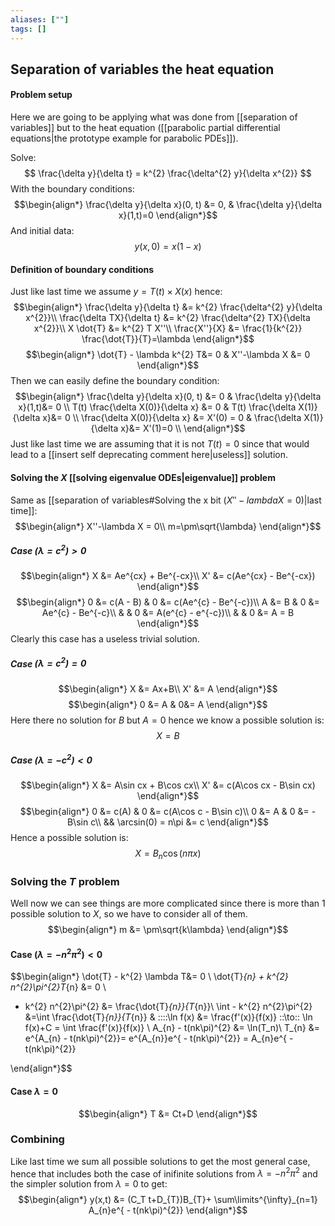 ```yaml
---
aliases: [""]
tags: []
---
```


## Separation of variables the heat equation
#### Problem setup
Here we are going to be applying what was done from [[separation of variables]] but to the heat equation ([[parabolic partial differential equations|the prototype example for parabolic PDEs]]).

Solve:
$$ \frac{\delta y}{\delta t} = k^{2} \frac{\delta^{2} y}{\delta x^{2}} $$
With the boundary conditions:
$$\begin{align*}
\frac{\delta y}{\delta x}(0, t) &= 0, & \frac{\delta y}{\delta x}(1,t)=0  
\end{align*}$$
And initial data:
$$ y(x,0) = x(1-x) $$


#### Definition of boundary conditions
Just like last time we assume $y=T(t)\times X(x)$ hence:
$$\begin{align*}
\frac{\delta y}{\delta t} &=  k^{2} \frac{\delta^{2} y}{\delta x^{2}}\\
\frac{\delta TX}{\delta t} &=  k^{2} \frac{\delta^{2} TX}{\delta x^{2}}\\
X \dot{T} &=  k^{2} T X''\\
 \frac{X''}{X} &= \frac{1}{k^{2}} \frac{\dot{T}}{T}=\lambda 
\end{align*}$$
$$\begin{align*}
 \dot{T} - \lambda k^{2} T&= 0 & X''-\lambda X &=  0
\end{align*}$$
Then we can easily define the boundary condition:
$$\begin{align*}
\frac{\delta y}{\delta x}(0, t) &= 0  & \frac{\delta y}{\delta x}(1,t)&= 0 \\
T(t) \frac{\delta X(0)}{\delta x} &= 0  & T(t) \frac{\delta X(1)}{\delta x}&= 0 \\
 \frac{\delta X(0)}{\delta x} &= X'(0) = 0  & \frac{\delta X(1)}{\delta x}&= X'(1)=0 \\
\end{align*}$$
Just like last time we are assuming that it is not $T(t)=0$ since that would lead to a [[insert self deprecating comment here|useless]] solution.

#### Solving the $X$ [[solving eigenvalue ODEs|eigenvalue]] problem
Same as [[separation of variables#Solving the x bit ($X'' - lambda X=0$)|last time]]:
$$\begin{align*}
 X''-\lambda X =  0\\
m=\pm\sqrt{\lambda}
\end{align*}$$
##### Case $(\lambda=c^{2})>0$ 
$$\begin{align*}
X &= Ae^{cx} + Be^{-cx}\\
X' &= c(Ae^{cx} - Be^{-cx})
\end{align*}$$
$$\begin{align*}
0 &= c(A - B) & 0 &= c(Ae^{c} - Be^{-c})\\
A &= B & 0 &= Ae^{c} - Be^{-c}\\
& & 0 &= A(e^{c} - e^{-c})\\
& & 0 &= A = B
\end{align*}$$
Clearly this case has a useless trivial solution.

##### Case $(\lambda=c^{2})=0$
$$\begin{align*}
X &= Ax+B\\
X' &= A
\end{align*}$$
$$\begin{align*}
0 &= A & 0&= A
\end{align*}$$
Here there no solution for $B$ but $A=0$ hence we know a possible solution is:
$$ X = B $$
##### Case $(\lambda=-c^{2})<0$
$$\begin{align*}
X &= A\sin cx + B\cos cx\\
X' &= c(A\cos cx - B\sin cx)
\end{align*}$$
$$\begin{align*}
0 &= c(A) & 0 &= c(A\cos c - B\sin c)\\
0 &= A & 0 &=  -B\sin c\\
&& \arcsin(0) = n\pi &= c
\end{align*}$$
Hence a possible solution is:
$$ X = B_{n} \cos(n\pi x) $$

### Solving the $T$ problem
Well now we can see things are more complicated since there is more than 1 possible solution to $X$, so we have to consider all of them.
$$\begin{align*}
m &= \pm\sqrt{k\lambda}
\end{align*}$$

#### Case $( \lambda=- n^{2}\pi^{2})<0$
$$\begin{align*}
 \dot{T} - k^{2} \lambda T&= 0 \\
 \dot{T}_{n} + k^{2} n^{2}\pi^{2}T_{n} &= 0 \\
 - k^{2} n^{2}\pi^{2} &= \frac{\dot{T}_{n}}{T_{n}}\\
\int - k^{2} n^{2}\pi^{2} &=\int \frac{\dot{T}_{n}}{T_{n}} & \:\:\:\:\ln f(x) &= \frac{f'(x)}{f(x)} \:\:\to\:\: \ln f(x)+C = \int \frac{f'(x)}{f(x)} \\
A_{n} - t(nk\pi)^{2} &= \ln(T_n)\\
T_{n} &= e^{A_{n} - t(nk\pi)^{2}}= e^{A_{n}}e^{ - t(nk\pi)^{2}} = A_{n}e^{ - t(nk\pi)^{2}}

\end{align*}$$
#### Case $\lambda=0$
$$\begin{align*}
T &= Ct+D
\end{align*}$$
### Combining
Like last time we sum all possible solutions to get the most general case, hence that includes both the case of inifinite solutions from $\lambda=-n^{2}\pi^{2}$ and the simpler solution from $\lambda=0$ to get:
$$\begin{align*}
y(x,t) &= (C_T t+D_{T})B_{T}+ \sum\limits^{\infty}_{n=1}  A_{n}e^{ - t(nk\pi)^{2}}
\end{align*}$$

